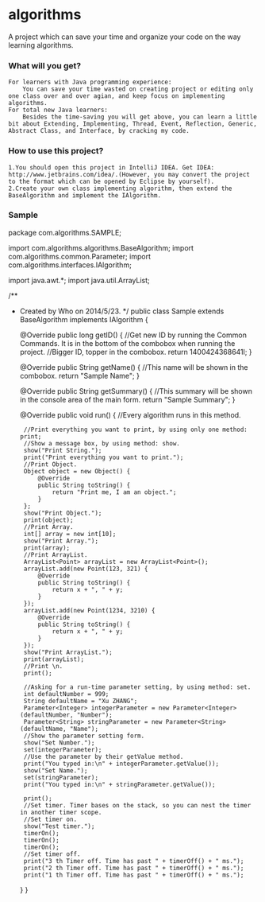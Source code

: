 algorithms
==========

A project which can save your time and organize your code on the way learning algorithms.

### What will you get?
    For learners with Java programming experience:
        You can save your time wasted on creating project or editing only one class over and over agian, and keep focus on implementing algorithms.
    For total new Java learners:
        Besides the time-saving you will get above, you can learn a little bit about Extending, Implementing, Thread, Event, Reflection, Generic, Abstract Class, and Interface, by cracking my code.

### How to use this project?
    1.You should open this project in IntelliJ IDEA. Get IDEA: http://www.jetbrains.com/idea/.(However, you may convert the project to the format which can be opened by Eclipse by yourself).
    2.Create your own class implementing algorithm, then extend the BaseAlgorithm and implement the IAlgorithm.
    
### Sample
package com.algorithms.SAMPLE;

import com.algorithms.algorithms.BaseAlgorithm;
import com.algorithms.common.Parameter;
import com.algorithms.interfaces.IAlgorithm;

import java.awt.*;
import java.util.ArrayList;

/**
 * Created by Who on 2014/5/23.
 */
public class Sample extends BaseAlgorithm implements IAlgorithm {

    @Override
    public long getID() {
        //Get new ID by running the Common Commands. It is in the bottom of the combobox when running the project.
        //Bigger ID, topper in the combobox.
        return 1400424368641l;
    }

    @Override
    public String getName() {
        //This name will be shown in the combobox.
        return "Sample Name";
    }

    @Override
    public String getSummary() {
        //This summary will be shown in the console area of the main form.
        return "Sample Summary";
    }

    @Override
    public void run() {
        //Every algorithm runs in this method.

        //Print everything you want to print, by using only one method: print;
        //Show a message box, by using method: show.
        show("Print String.");
        print("Print everything you want to print.");
        //Print Object.
        Object object = new Object() {
            @Override
            public String toString() {
                return "Print me, I am an object.";
            }
        };
        show("Print Object.");
        print(object);
        //Print Array.
        int[] array = new int[10];
        show("Print Array.");
        print(array);
        //Print ArrayList.
        ArrayList<Point> arrayList = new ArrayList<Point>();
        arrayList.add(new Point(123, 321) {
            @Override
            public String toString() {
                return x + ", " + y;
            }
        });
        arrayList.add(new Point(1234, 3210) {
            @Override
            public String toString() {
                return x + ", " + y;
            }
        });
        show("Print ArrayList.");
        print(arrayList);
        //Print \n.
        print();

        //Asking for a run-time parameter setting, by using method: set.
        int defaultNumber = 999;
        String defaultName = "Xu ZHANG";
        Parameter<Integer> integerParameter = new Parameter<Integer>(defaultNumber, "Number");
        Parameter<String> stringParameter = new Parameter<String>(defaultName, "Name");
        //Show the parameter setting form.
        show("Set Number.");
        set(integerParameter);
        //Use the parameter by their getValue method.
        print("You typed in:\n" + integerParameter.getValue());
        show("Set Name.");
        set(stringParameter);
        print("You typed in:\n" + stringParameter.getValue());

        print();
        //Set timer. Timer bases on the stack, so you can nest the timer in another timer scope.
        //Set timer on.
        show("Test timer.");
        timerOn();
        timerOn();
        timerOn();
        //Set timer off.
        print("3 th Timer off. Time has past " + timerOff() + " ms.");
        print("2 th Timer off. Time has past " + timerOff() + " ms.");
        print("1 th Timer off. Time has past " + timerOff() + " ms.");
    }
}

